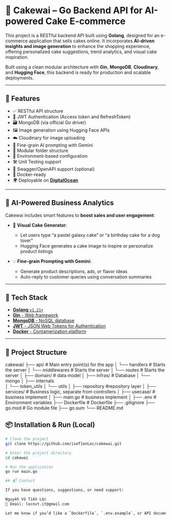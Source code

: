 # 🎂 Cakewai – Go Backend API for AI-powered Cake E-commerce

This project is a RESTful backend API built using **Golang**, designed for an e-commerce application that sells cakes online. It incorporates **AI-driven insights and image generation** to enhance the shopping experience, offering personalized cake suggestions, trend analytics, and visual cake inspiration.

Built using a clean modular architecture with **Gin**, **MongoDB**, **Cloudinary**, and **Hugging Face**, this backend is ready for production and scalable deployments.


---

## 🚀 Features

- ✅ RESTful API structure
- 🔐 JWT Authentication (Access token and RefreshToken)
- 🗃️ MongoDB (via official Go driver)
- 🖼️ Image generation using Hugging Face APIs
- ☁️ Cloudinary for image uploading
- 🧠 Fine-grain AI prompting with Gemini
- 📁 Modular folder structure
- 🌱 Environment-based configuration
- 🛠️ Unit Testing support
- 📄 Swagger/OpenAPI support (optional)
- 🐳 Docker-ready
- 🌍 Deployable on [**DigitalOcean**](https://www.digitalocean.com/)

---

## 🧠 AI-Powered Business Analytics

Cakewai includes smart features to **boost sales and user engagement**:
- 🎨 **Visual Cake Generator**:
  - Let users type “a pastel galaxy cake” or “a birthday cake for a dog lover”
  - Hugging Face generates a cake image to inspire or personalize product listings

- 💡 **Fine-grain Prompting with Gemini**:
  - Generate product descriptions, ads, or flavor ideas
  - Auto-reply to customer queries using conversation summaries

---


## 🧰 Tech Stack

- [**Golang** `v1.21+`](https://golang.org/doc/)
- [**Gin** - Web framework](https://github.com/gin-gonic/gin)
- [**MongoDB** - NoSQL database](https://www.mongodb.com/)
- [**JWT** - JSON Web Tokens for Authentication](https://jwt.io/)
- [**Docker** - Containerization platform](https://www.docker.com/)
---

## 📁 Project Structure
cakewai/
├── api/                      # Main entry point(s) for the app
│   └── handlers               # Starts the server
│   └── middlewares               # Starts the server
│   └── routes               # Starts the server
│
├── domain/                   # data model
│
├── infras/                   # Database
│   └── mongo
│
├── internals                 
│   └── token_utils
│   └── utils
│
├── repository                #repository layer
│
├── services/                 # Business logic, separate from controllers
│
├── usecase/                  # business implement
│
├── main.go                  # business implement
│
├── .env                      # Environment variables
├── Dockerfile                      # Dockerfile
├── .gitignore
├── go.mod                    # Go module file
├── go.sum
└── README.md


## 📦 Installation & Run (Local)

```bash
# Clone the project
git clone https://github.com/iseT1enLoc/cakewai.git

# Enter the project directory
cd cakewai

# Run the application
go run main.go

## 📬 Contact

If you have questions, suggestions, or need support:

Nguyễn Võ Tiến Lộc
📧 Email: locnvt.it@gmail.com

Let me know if you’d like a `Dockerfile`, `.env.example`, or API documentation template included as well.


